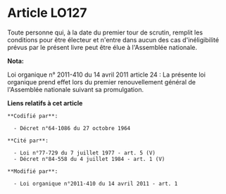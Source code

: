 # Article LO127

Toute personne qui, à la date du premier tour de scrutin, remplit les conditions pour être électeur et n'entre dans aucun des
cas d'inéligibilité prévus par le présent livre peut être élue à l'Assemblée nationale.

**Nota:**

Loi organique n° 2011-410 du 14 avril 2011 article 24 : La présente loi organique prend effet lors du premier renouvellement
général de l'Assemblée nationale suivant sa promulgation.

**Liens relatifs à cet article**

	**Codifié par**:

	  - Décret n°64-1086 du 27 octobre 1964

	**Cité par**:

	  - Loi n°77-729 du 7 juillet 1977 - art. 5 (V)
	  - Décret n°84-558 du 4 juillet 1984 - art. 1 (V)

	**Modifié par**:

	  - Loi organique n°2011-410 du 14 avril 2011 - art. 1
